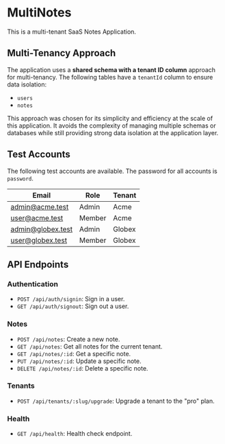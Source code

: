 # MultiNotes

This is a multi-tenant SaaS Notes Application.

## Multi-Tenancy Approach

The application uses a **shared schema with a tenant ID column** approach for multi-tenancy. The following tables have a `tenantId` column to ensure data isolation:

- `users`
- `notes`

This approach was chosen for its simplicity and efficiency at the scale of this application. It avoids the complexity of managing multiple schemas or databases while still providing strong data isolation at the application layer.

## Test Accounts

The following test accounts are available. The password for all accounts is `password`.

| Email              | Role  | Tenant |
| ------------------ | ----- | ------ |
| admin@acme.test    | Admin | Acme   |
| user@acme.test     | Member| Acme   |
| admin@globex.test  | Admin | Globex |
| user@globex.test   | Member| Globex |

## API Endpoints

### Authentication

- `POST /api/auth/signin`: Sign in a user.
- `GET /api/auth/signout`: Sign out a user.

### Notes

- `POST /api/notes`: Create a new note.
- `GET /api/notes`: Get all notes for the current tenant.
- `GET /api/notes/:id`: Get a specific note.
- `PUT /api/notes/:id`: Update a specific note.
- `DELETE /api/notes/:id`: Delete a specific note.

### Tenants

- `POST /api/tenants/:slug/upgrade`: Upgrade a tenant to the "pro" plan.

### Health

- `GET /api/health`: Health check endpoint.
